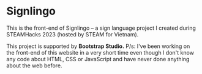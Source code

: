 # Signlingo
This is the front-end of Signlingo – a sign language project I created during STEAMHacks 2023 (hosted by STEAM for Vietnam).


This project is supported by <b>Bootstrap Studio.</b>
P/s: I've been working on the front-end of this website in a very short time even though I don't know any code about HTML, CSS or JavaScript and have never done anything about the web before. 
